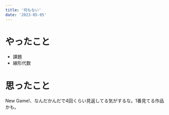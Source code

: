```yaml
---
title: '何もない'
date: '2023-05-05'
---
```


# やったこと

- 課題
- 線形代数

# 思ったこと


New Game!、なんだかんだで4回くらい見返してる気がするな。1番見てる作品かも。

